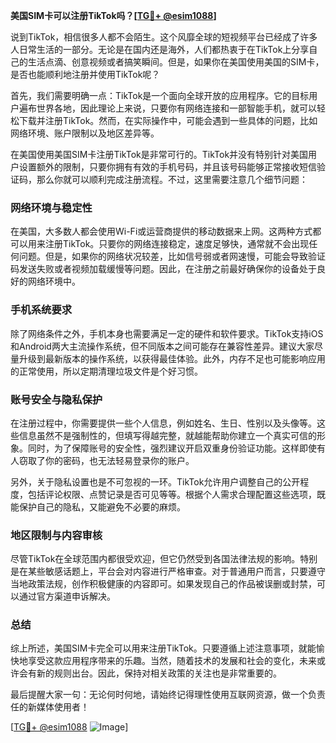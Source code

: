**美国SIM卡可以注册TikTok吗？[[TG💪+ @esim1088](https://t.me/s/esim1088)]**

说到TikTok，相信很多人都不会陌生。这个风靡全球的短视频平台已经成了许多人日常生活的一部分。无论是在国内还是海外，人们都热衷于在TikTok上分享自己的生活点滴、创意视频或者搞笑瞬间。但是，如果你在美国使用美国的SIM卡，是否也能顺利地注册并使用TikTok呢？

首先，我们需要明确一点：TikTok是一个面向全球开放的应用程序。它的目标用户遍布世界各地，因此理论上来说，只要你有网络连接和一部智能手机，就可以轻松下载并注册TikTok。然而，在实际操作中，可能会遇到一些具体的问题，比如网络环境、账户限制以及地区差异等。

在美国使用美国SIM卡注册TikTok是非常可行的。TikTok并没有特别针对美国用户设置额外的限制，只要你拥有有效的手机号码，并且该号码能够正常接收短信验证码，那么你就可以顺利完成注册流程。不过，这里需要注意几个细节问题：

### 网络环境与稳定性

在美国，大多数人都会使用Wi-Fi或运营商提供的移动数据来上网。这两种方式都可以用来注册TikTok。只要你的网络连接稳定，速度足够快，通常就不会出现任何问题。但是，如果你的网络状况较差，比如信号弱或者网速慢，可能会导致验证码发送失败或者视频加载缓慢等问题。因此，在注册之前最好确保你的设备处于良好的网络环境中。

### 手机系统要求

除了网络条件之外，手机本身也需要满足一定的硬件和软件要求。TikTok支持iOS和Android两大主流操作系统，但不同版本之间可能存在兼容性差异。建议大家尽量升级到最新版本的操作系统，以获得最佳体验。此外，内存不足也可能影响应用的正常使用，所以定期清理垃圾文件是个好习惯。

### 账号安全与隐私保护

在注册过程中，你需要提供一些个人信息，例如姓名、生日、性别以及头像等。这些信息虽然不是强制性的，但填写得越完整，就越能帮助你建立一个真实可信的形象。同时，为了保障账号的安全性，强烈建议开启双重身份验证功能。这样即使有人窃取了你的密码，也无法轻易登录你的账户。

另外，关于隐私设置也是不可忽视的一环。TikTok允许用户调整自己的公开程度，包括评论权限、点赞记录是否可见等等。根据个人需求合理配置这些选项，既能保护自己的隐私，又能避免不必要的麻烦。

### 地区限制与内容审核

尽管TikTok在全球范围内都很受欢迎，但它仍然受到各国法律法规的影响。特别是在某些敏感话题上，平台会对内容进行严格审查。对于普通用户而言，只要遵守当地政策法规，创作积极健康的内容即可。如果发现自己的作品被误删或封禁，可以通过官方渠道申诉解决。

### 总结

综上所述，美国SIM卡完全可以用来注册TikTok。只要遵循上述注意事项，就能愉快地享受这款应用程序带来的乐趣。当然，随着技术的发展和社会的变化，未来或许会有新的规则出台。因此，保持对相关政策的关注也是非常重要的。

最后提醒大家一句：无论何时何地，请始终记得理性使用互联网资源，做一个负责任的新媒体使用者！

[[TG💪+ @esim1088](https://t.me/s/esim1088) ![Image](https://i.postimg.cc/4NQfJmqS/Snipaste-2025-05-13-00-14-12.png)]